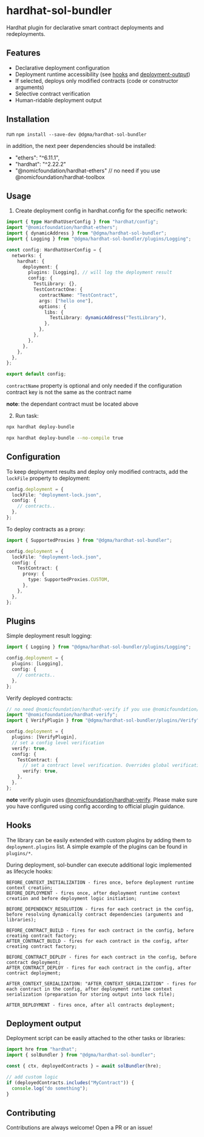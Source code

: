# hardhat-sol-bundler

Hardhat plugin for declarative smart contract deployments and redeployments.

## Features

- Declarative deployment configuration
- Deployment runtime accessibility (see [hooks](#hooks) and [deployment-output](#deployment-output))
- If selected, deploys only modified contracts (code or constructor arguments)
- Selective contract verification
- Human-ridable deployment output

## Installation

run `npm install --save-dev @dgma/hardhat-sol-bundler`

in addition, the next peer dependencies should be installed:

- "ethers": "^6.11.1",
- "hardhat": "^2.22.2"
- "@nomicfoundation/hardhat-ethers" // no need if you use @nomicfoundation/hardhat-toolbox

## Usage

1. Create deployment config in hardhat.config for the specific network:

```ts
import { type HardhatUserConfig } from "hardhat/config";
import "@nomicfoundation/hardhat-ethers";
import { dynamicAddress } from "@dgma/hardhat-sol-bundler";
import { Logging } from "@dgma/hardhat-sol-bundler/plugins/Logging";

const config: HardhatUserConfig = {
  networks: {
    hardhat: {
      deployment: {
        plugins: [Logging], // will log the deployment result
        config: {
          TestLibrary: {},
          TestContractOne: {
            contractName: "TestContract",
            args: ["hello one"],
            options: {
              libs: {
                TestLibrary: dynamicAddress("TestLibrary"),
              },
            },
          },
        },
      },
    },
  },
};

export default config;
```

`contractName` property is optional and only needed if the configuration contract key is not the same as the contract name

**note**: the dependant contract must be located above

2. Run task:

```sh
npx hardhat deploy-bundle
```

```sh
npx hardhat deploy-bundle --no-compile true
```

## Configuration

To keep deployment results and deploy only modified contracts, add the `lockFile` property to deployment:

```ts
config.deployment = {
  lockFile: "deployment-lock.json",
  config: {
    // contracts..
  },
};
```

To deploy contracts as a proxy:

```ts
import { SupportedProxies } from "@dgma/hardhat-sol-bundler";

config.deployment = {
  lockFile: "deployment-lock.json",
  config: {
    TestContract: {
      proxy: {
        type: SupportedProxies.CUSTOM,
      },
    },
  },
};
```

## Plugins

Simple deployment result logging:

```ts
import { Logging } from "@dgma/hardhat-sol-bundler/plugins/Logging";

config.deployment = {
  plugins: [Logging],
  config: {
    // contracts..
  },
};
```

Verify deployed contracts:

```ts
// no need @nomicfoundation/hardhat-verify if you use @nomicfoundation/hardhat-toolbox
import "@nomicfoundation/hardhat-verify";
import { VerifyPlugin } from "@dgma/hardhat-sol-bundler/plugins/Verify";

config.deployment = {
  plugins: [VerifyPlugin],
  // set a config level verification
  verify: true,
  config: {
    TestContract: {
      // set a contract level verification. Overrides global verification
      verify: true,
    },
  },
};
```

**note** verify plugin uses [@nomicfoundation/hardhat-verify](https://www.npmjs.com/package/@nomicfoundation/hardhat-verify). Please make sure you have configured using config according to official plugin guidance.

## Hooks

The library can be easily extended with custom plugins by adding them to `deployment.plugins` list. A simple example of the plugins can be found in `plugins/*`.

During deployment, sol-bundler can execute additional logic implemented as lifecycle hooks:

```
BEFORE_CONTEXT_INITIALIZATION - fires once, before deployment runtime context creation;
BEFORE_DEPLOYMENT - fires once, after deployment runtime context creation and before deployment logic initiation;

BEFORE_DEPENDENCY_RESOLUTION - fires for each contract in the config, before resolving dynamically contract dependencies (arguments and libraries);

BEFORE_CONTRACT_BUILD - fires for each contract in the config, before creating contract factory;
AFTER_CONTRACT_BUILD - fires for each contract in the config, after creating contract factory;

BEFORE_CONTRACT_DEPLOY - fires for each contract in the config, before contract deployment;
AFTER_CONTRACT_DEPLOY - fires for each contract in the config, after contract deployment;

AFTER_CONTEXT_SERIALIZATION: "AFTER_CONTEXT_SERIALIZATION" - fires for each contract in the config, after deployment runtime context serialization (preparation for storing output into lock file);

AFTER_DEPLOYMENT - fires once, after all contracts deployment;
```

## Deployment output

Deployment script can be easily attached to the other tasks or libraries:

```ts
import hre from "hardhat";
import { solBundler } from "@dgma/hardhat-sol-bundler";

const { ctx, deployedContracts } = await solBundler(hre);

// add custom logic
if (deployedContracts.includes("MyContract")) {
  console.log("do something");
}
```

## Contributing

Contributions are always welcome! Open a PR or an issue!
